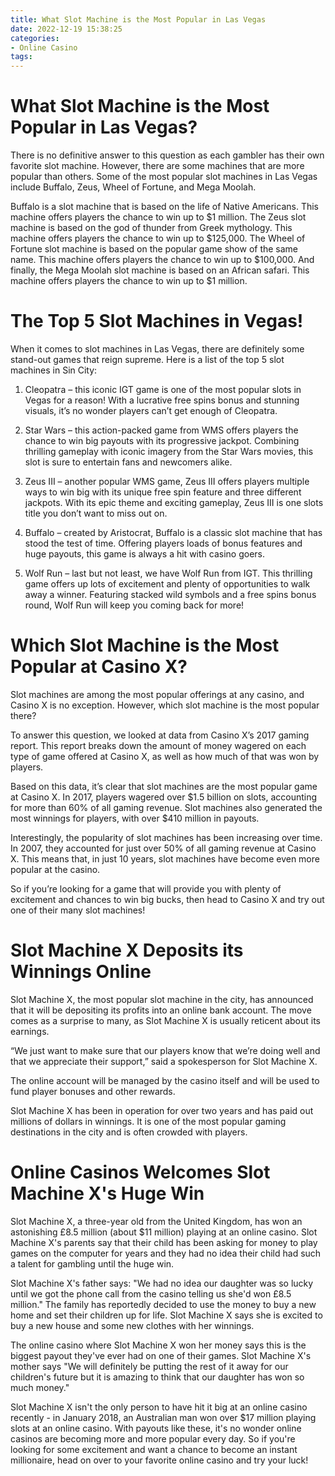 ```yaml
---
title: What Slot Machine is the Most Popular in Las Vegas
date: 2022-12-19 15:38:25
categories:
- Online Casino
tags:
---
```



#  What Slot Machine is the Most Popular in Las Vegas?

There is no definitive answer to this question as each gambler has their own favorite slot machine. However, there are some machines that are more popular than others. Some of the most popular slot machines in Las Vegas include Buffalo, Zeus, Wheel of Fortune, and Mega Moolah.

Buffalo is a slot machine that is based on the life of Native Americans. This machine offers players the chance to win up to $1 million. The Zeus slot machine is based on the god of thunder from Greek mythology. This machine offers players the chance to win up to $125,000. The Wheel of Fortune slot machine is based on the popular game show of the same name. This machine offers players the chance to win up to $100,000. And finally, the Mega Moolah slot machine is based on an African safari. This machine offers players the chance to win up to $1 million.

#  The Top 5 Slot Machines in Vegas!

When it comes to slot machines in Las Vegas, there are definitely some stand-out games that reign supreme. Here is a list of the top 5 slot machines in Sin City:

1. Cleopatra – this iconic IGT game is one of the most popular slots in Vegas for a reason! With a lucrative free spins bonus and stunning visuals, it’s no wonder players can’t get enough of Cleopatra.

2. Star Wars – this action-packed game from WMS offers players the chance to win big payouts with its progressive jackpot. Combining thrilling gameplay with iconic imagery from the Star Wars movies, this slot is sure to entertain fans and newcomers alike.

3. Zeus III – another popular WMS game, Zeus III offers players multiple ways to win big with its unique free spin feature and three different jackpots. With its epic theme and exciting gameplay, Zeus III is one slots title you don’t want to miss out on.

4. Buffalo – created by Aristocrat, Buffalo is a classic slot machine that has stood the test of time. Offering players loads of bonus features and huge payouts, this game is always a hit with casino goers.

5. Wolf Run – last but not least, we have Wolf Run from IGT. This thrilling game offers up lots of excitement and plenty of opportunities to walk away a winner. Featuring stacked wild symbols and a free spins bonus round, Wolf Run will keep you coming back for more!

#  Which Slot Machine is the Most Popular at Casino X?

Slot machines are among the most popular offerings at any casino, and Casino X is no exception. However, which slot machine is the most popular there?

To answer this question, we looked at data from Casino X’s 2017 gaming report. This report breaks down the amount of money wagered on each type of game offered at Casino X, as well as how much of that was won by players.

Based on this data, it’s clear that slot machines are the most popular game at Casino X. In 2017, players wagered over $1.5 billion on slots, accounting for more than 60% of all gaming revenue. Slot machines also generated the most winnings for players, with over $410 million in payouts.

Interestingly, the popularity of slot machines has been increasing over time. In 2007, they accounted for just over 50% of all gaming revenue at Casino X. This means that, in just 10 years, slot machines have become even more popular at the casino.

So if you’re looking for a game that will provide you with plenty of excitement and chances to win big bucks, then head to Casino X and try out one of their many slot machines!

#  Slot Machine X Deposits its Winnings Online

Slot Machine X, the most popular slot machine in the city, has announced that it will be depositing its profits into an online bank account. The move comes as a surprise to many, as Slot Machine X is usually reticent about its earnings.

“We just want to make sure that our players know that we’re doing well and that we appreciate their support,” said a spokesperson for Slot Machine X.

The online account will be managed by the casino itself and will be used to fund player bonuses and other rewards.

Slot Machine X has been in operation for over two years and has paid out millions of dollars in winnings. It is one of the most popular gaming destinations in the city and is often crowded with players.

#  Online Casinos Welcomes Slot Machine X's Huge Win

Slot Machine X, a three-year old from the United Kingdom, has won an astonishing £8.5 million (about $11 million) playing at an online casino. Slot Machine X's parents say that their child has been asking for money to play games on the computer for years and they had no idea their child had such a talent for gambling until the huge win.

Slot Machine X's father says: "We had no idea our daughter was so lucky until we got the phone call from the casino telling us she'd won £8.5 million." The family has reportedly decided to use the money to buy a new home and set their children up for life. Slot Machine X says she is excited to buy a new house and some new clothes with her winnings.

The online casino where Slot Machine X won her money says this is the biggest payout they've ever had on one of their games. Slot Machine X's mother says "We will definitely be putting the rest of it away for our children's future but it is amazing to think that our daughter has won so much money."

Slot Machine X isn't the only person to have hit it big at an online casino recently - in January 2018, an Australian man won over $17 million playing slots at an online casino. With payouts like these, it's no wonder online casinos are becoming more and more popular every day. So if you're looking for some excitement and want a chance to become an instant millionaire, head on over to your favorite online casino and try your luck!